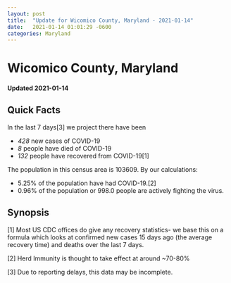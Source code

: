 ```yaml
---
layout: post
title:  "Update for Wicomico County, Maryland - 2021-01-14"
date:   2021-01-14 01:01:29 -0600
categories: Maryland
---
```


# Wicomico County, Maryland
#### Updated 2021-01-14

## Quick Facts

In the last 7 days[3] we project there have been
- *428* new cases of COVID-19
- *8* people have died of COVID-19
- *132* people have recovered from COVID-19[1]

The population in this census area is 103609. By our calculations:
- 5.25% of the population have had COVID-19.[2]
- 0.96% of the population or 998.0 people are actively fighting the virus.

## Synopsis




[1] Most US CDC offices do give any recovery statistics- we base this on a formula which looks at confirmed new cases
15 days ago (the average recovery time) and deaths over the last 7 days.

[2] Herd Immunity is thought to take effect at around ~70-80%

[3] Due to reporting delays, this data may be incomplete.
 
    